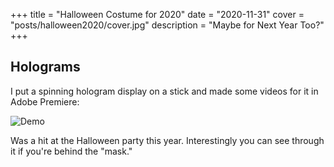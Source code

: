 +++
title = "Halloween Costume for 2020"
date = "2020-11-31"
cover = "posts/halloween2020/cover.jpg"
description = "Maybe for Next Year Too?"
+++

## Holograms

I put a spinning hologram display on a stick and made some videos for it in Adobe Premiere:

![Demo](demo.jpg)

Was a hit at the Halloween party this year.  Interestingly you can see through it if you're behind the "mask."
